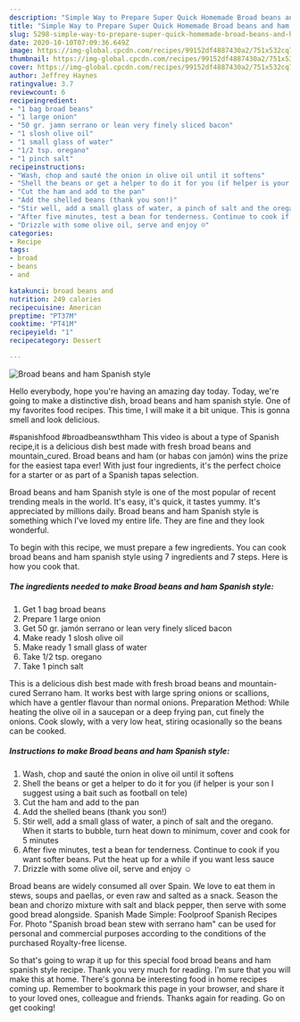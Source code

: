 ```yaml
---
description: "Simple Way to Prepare Super Quick Homemade Broad beans and ham Spanish style"
title: "Simple Way to Prepare Super Quick Homemade Broad beans and ham Spanish style"
slug: 5298-simple-way-to-prepare-super-quick-homemade-broad-beans-and-ham-spanish-style
date: 2020-10-10T07:09:36.649Z
image: https://img-global.cpcdn.com/recipes/99152df4887430a2/751x532cq70/broad-beans-and-ham-spanish-style-recipe-main-photo.jpg
thumbnail: https://img-global.cpcdn.com/recipes/99152df4887430a2/751x532cq70/broad-beans-and-ham-spanish-style-recipe-main-photo.jpg
cover: https://img-global.cpcdn.com/recipes/99152df4887430a2/751x532cq70/broad-beans-and-ham-spanish-style-recipe-main-photo.jpg
author: Jeffrey Haynes
ratingvalue: 3.7
reviewcount: 6
recipeingredient:
- "1 bag broad beans"
- "1 large onion"
- "50 gr. jamn serrano or lean very finely sliced bacon"
- "1 slosh olive oil"
- "1 small glass of water"
- "1/2 tsp. oregano"
- "1 pinch salt"
recipeinstructions:
- "Wash, chop and sauté the onion in olive oil until it softens"
- "Shell the beans or get a helper to do it for you (if helper is your son I suggest using a bait such as football on tele)"
- "Cut the ham and add to the pan"
- "Add the shelled beans (thank you son!)"
- "Stir well, add a small glass of water, a pinch of salt and the oregano. When it starts to bubble, turn heat down to minimum, cover and cook for 5 minutes"
- "After five minutes, test a bean for tenderness. Continue to cook if you want softer beans. Put the heat up for a while if you want less sauce"
- "Drizzle with some olive oil, serve and enjoy ☺"
categories:
- Recipe
tags:
- broad
- beans
- and

katakunci: broad beans and 
nutrition: 249 calories
recipecuisine: American
preptime: "PT37M"
cooktime: "PT41M"
recipeyield: "1"
recipecategory: Dessert

---
```



![Broad beans and ham Spanish style](https://img-global.cpcdn.com/recipes/99152df4887430a2/751x532cq70/broad-beans-and-ham-spanish-style-recipe-main-photo.jpg)

Hello everybody, hope you're having an amazing day today. Today, we're going to make a distinctive dish, broad beans and ham spanish style. One of my favorites food recipes. This time, I will make it a bit unique. This is gonna smell and look delicious.

#spanishfood #broadbeanswthham This video is about a type of Spanish recipe,it is a delicious dish best made with fresh broad beans and mountain_cured. Broad beans and ham (or habas con jamón) wins the prize for the easiest tapa ever! With just four ingredients, it&#39;s the perfect choice for a starter or as part of a Spanish tapas selection.

Broad beans and ham Spanish style is one of the most popular of recent trending meals in the world. It's easy, it's quick, it tastes yummy. It's appreciated by millions daily. Broad beans and ham Spanish style is something which I've loved my entire life. They are fine and they look wonderful.


To begin with this recipe, we must prepare a few ingredients. You can cook broad beans and ham spanish style using 7 ingredients and 7 steps. Here is how you cook that.

<!--inarticleads1-->

##### The ingredients needed to make Broad beans and ham Spanish style:

1. Get 1 bag broad beans
1. Prepare 1 large onion
1. Get 50 gr. jamón serrano or lean very finely sliced bacon
1. Make ready 1 slosh olive oil
1. Make ready 1 small glass of water
1. Take 1/2 tsp. oregano
1. Take 1 pinch salt


This is a delicious dish best made with fresh broad beans and mountain-cured Serrano ham. It works best with large spring onions or scallions, which have a gentler flavour than normal onions. Preparation Method: While heating the olive oil in a saucepan or a deep frying pan, cut finely the onions. Cook slowly, with a very low heat, stiring ocasionally so the beans can be cooked. 

<!--inarticleads2-->

##### Instructions to make Broad beans and ham Spanish style:

1. Wash, chop and sauté the onion in olive oil until it softens
1. Shell the beans or get a helper to do it for you (if helper is your son I suggest using a bait such as football on tele)
1. Cut the ham and add to the pan
1. Add the shelled beans (thank you son!)
1. Stir well, add a small glass of water, a pinch of salt and the oregano. When it starts to bubble, turn heat down to minimum, cover and cook for 5 minutes
1. After five minutes, test a bean for tenderness. Continue to cook if you want softer beans. Put the heat up for a while if you want less sauce
1. Drizzle with some olive oil, serve and enjoy ☺


Broad beans are widely consumed all over Spain. We love to eat them in stews, soups and paellas, or even raw and salted as a snack. Season the bean and chorizo mixture with salt and black pepper, then serve with some good bread alongside. Spanish Made Simple: Foolproof Spanish Recipes For. Photo &#34;Spanish broad bean stew with serrano ham&#34; can be used for personal and commercial purposes according to the conditions of the purchased Royalty-free license. 

So that's going to wrap it up for this special food broad beans and ham spanish style recipe. Thank you very much for reading. I'm sure that you will make this at home. There's gonna be interesting food in home recipes coming up. Remember to bookmark this page in your browser, and share it to your loved ones, colleague and friends. Thanks again for reading. Go on get cooking!
